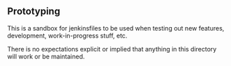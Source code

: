 Prototyping
-----------

This is a sandbox for jenkinsfiles to be used when testing out new features, development,
work-in-progress stuff, etc.

There is no expectations explicit or implied that anything in this directory will work
or be maintained.

